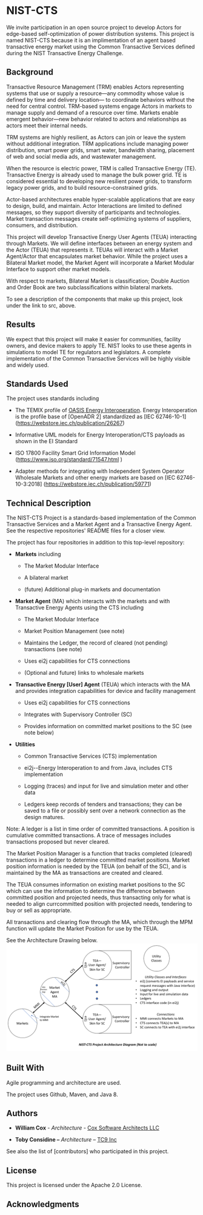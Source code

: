 NIST-CTS
========

We invite participation in an open source project to develop Actors for
edge-based self-optimization of power distribution systems. This project is named
NIST-CTS because it is an implimentation of an agent based transactive energy 
market using the Common Transactive Services defined during the NIST Transactive 
Energy Challenge. 

Background
----------

Transactive Resource Management (TRM) enables Actors representing systems that
use or supply a resource—any commodity whose value is defined by time and
delivery location— to coordinate behaviors without the need for central control.
TRM-based systems engage Actors in markets to manage supply and demand of a
resource over time. Markets enable emergent behavior—new behavior related to
actors and relationships as actors meet their internal needs.

TRM systems are highly resilient, as Actors can join or leave the system without
additional integration. TRM applications include managing power distribution,
smart power grids, smart water, bandwidth sharing, placement of web and social
media ads, and wastewater management.

When the resource is electric power, TRM is called Transactive Energy (TE).
Transactive Energy is already used to manage the bulk power grid. TE is
considered essential to developing new resilient power grids, to transform
legacy power grids, and to build resource-constrained grids.

Actor-based architectures enable hyper-scalable applications that are easy to
design, build, and maintain. Actor Interactions are limited to defined messages,
so they support diversity of participants and technologies. Market transaction
messages create self-optimizing systems of suppliers, consumers, and
distribution.

This project will develop Transactive Energy User Agents (TEUA) interacting through
Markets. We will define interfaces between an energy system and the Actor (TEUA)
that represents it. TEUAs will interact with a Market Agent/Actor that
encapsulates market behavior. While the project uses a Bilateral Market model,
the Market Agent will incorporate a Market Modular Interface to support other
market models.

With respect to markets, Bilateral Market is classification; Double Auction and Order Book are two subclassifications within bilateral markets.

To see a description of the components that make up this project, look under the 
link to src, above.

Results
-------

We expect that this project will make it easier for communities, facility
owners, and device makers to apply TE. NIST looks to use these agents in
simulations to model TE for regulators and legislators. A complete
implementation of the Common Transactive Services will be highly visible and
widely used.

Standards Used
--------------

The project uses standards including

-   The TEMIX profile of [OASIS Energy
    Interoperation](https://docs.oasis-open.org/energyinterop/ei/v1.0/os/).
    Energy Interoperation is the profile base of [OpenADR 2] standardized as
    [IEC 62746-10-1] (<https://webstore.iec.ch/publication/26267>)

-   Informative UML models for Energy Interoperation/CTS payloads as shown in
    the EI Standard

-   ISO 17800 Facility Smart Grid Information Model
    (<https://www.iso.org/standard/71547.html> )

-   Adapter methods for integrating with Independent System Operator Wholesale
    Markets and other energy markets are based on [IEC 62746-10-3:2018]
    (<https://webstore.iec.ch/publication/59771>)

Technical Description
---------------------

The NIST-CTS Project is a standards-based implementation of the Common
Transactive Services and a Market Agent and a Transactive Energy Agent. See the
respective repositories' README files for a closer view.

The project has four repositories in addition to this top-level repository:

-   **Markets** including

    -   The Market Modular Interface
    
    -   A bilateral market
    
    -   (future) Additional plug-in markets and documentation

-   **Market Agent** (MA) which interacts with the markets and with Transactive
    Energy Agents using the CTS including
    
    -   The Market Modular Interface
    
    -   Market Position Management (see note)
    
    -   Maintains the Ledger, the record of cleared (not pending) transactions (see note)
    
    -   Uses ei2j capabilities for CTS connections
    
    -   (Optional and future) links to wholesale markets
    
-   **Transactive Energy [User] Agent** (TEUA) which interacts with the MA and provides
    integration capabilities for device and facility management
    
    -   Uses ei2j capabilities for CTS connections
    
    -   Integrates with Supervisory Controller (SC)
    
    -   Provides information on committed market positions to the SC (see note below)

-   **Utilities**

    -   Common Transactive Services (CTS) implementation

    -   ei2j--Energy Interoperation to and from Java, includes CTS implementation

    -   Logging (traces) and input for live and simulation meter and other data
    
    -   Ledgers keep records of tenders and transactions; they can be saved to a file or possibly sent over a network connection as the design matures.
    
Note: 
A ledger is a list in time order of committed transactions. A position is cumulative committed transactions. A trace of messages includes transactions proposed but never cleared.

The Market Position Manager is a function that tracks completed (cleared) transactions in a ledger to determine committed market positions. Market position information is needed by the TEUA (on behalf of the SC), and is maintained by the MA as transactions are created and cleared.

The TEUA consumes information on existing market positions to the SC which can use the information to determine the difference between committed position and projected needs, thus transacting only for what is needed to align currcommitted position with projected needs, tendering to buy or sell as appropriate.

All transactions and clearing flow through the MA, which through the MPM function will update the Market Position for use by the TEUA.
    
See the Architecture Drawing below. ![Architecture Drawing](Architecture.png)

Built With
----------

Agile programming and architecture are used.

The project uses Github, Maven, and Java 8.

Authors
-------

-   **William Cox** - *Architecture* - [Cox Software Architects
    LLC](http://coxsoftwarearchitects.com/)

-   **Toby Considine –** *Architecture* – [TC9 Inc](http://www.tc9.com/)

See also the list of [contributors] who participated in this project.

License
-------

This project is licensed under the Apache 2.0 License.

Acknowledgments
---------------
